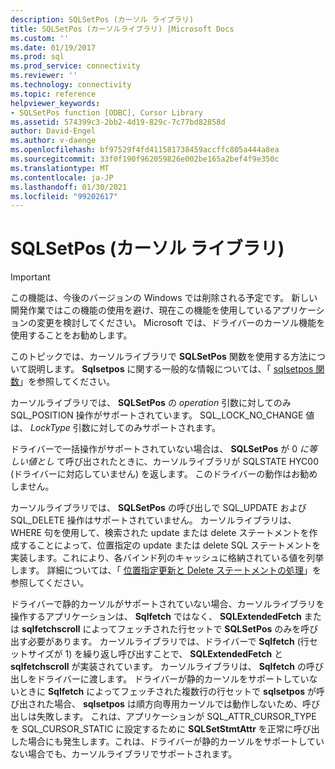```yaml
---
description: SQLSetPos (カーソル ライブラリ)
title: SQLSetPos (カーソルライブラリ) |Microsoft Docs
ms.custom: ''
ms.date: 01/19/2017
ms.prod: sql
ms.prod_service: connectivity
ms.reviewer: ''
ms.technology: connectivity
ms.topic: reference
helpviewer_keywords:
- SQLSetPos function [ODBC], Cursor Library
ms.assetid: 574399c3-2bb2-4d19-829c-7c77bd82858d
author: David-Engel
ms.author: v-daenge
ms.openlocfilehash: bf97529f4fd411581738459accffc805a444a8ea
ms.sourcegitcommit: 33f0f190f962059826e002be165a2bef4f9e350c
ms.translationtype: MT
ms.contentlocale: ja-JP
ms.lasthandoff: 01/30/2021
ms.locfileid: "99202617"
---
```

# <a name="sqlsetpos-cursor-library"></a>SQLSetPos (カーソル ライブラリ)
> [!IMPORTANT]  
>  この機能は、今後のバージョンの Windows では削除される予定です。 新しい開発作業ではこの機能の使用を避け、現在この機能を使用しているアプリケーションの変更を検討してください。 Microsoft では、ドライバーのカーソル機能を使用することをお勧めします。  
  
 このトピックでは、カーソルライブラリで **SQLSetPos** 関数を使用する方法について説明します。 **Sqlsetpos** に関する一般的な情報については、「 [sqlsetpos 関数](../../../odbc/reference/syntax/sqlsetpos-function.md)」を参照してください。  
  
 カーソルライブラリでは、 **SQLSetPos** の *operation* 引数に対してのみ SQL_POSITION 操作がサポートされています。 SQL_LOCK_NO_CHANGE 値は、 *LockType* 引数に対してのみサポートされます。  
  
 ドライバーで一括操作がサポートされていない場合は、 **SQLSetPos** が 0 *に等しい値とし* て呼び出されたときに、カーソルライブラリが SQLSTATE HYC00 (ドライバーに対応していません) を返します。 このドライバーの動作はお勧めしません。  
  
 カーソルライブラリでは、 **SQLSetPos** の呼び出しで SQL_UPDATE および SQL_DELETE 操作はサポートされていません。 カーソルライブラリは、WHERE 句を使用して、検索された update または delete ステートメントを作成することによって、位置指定の update または delete SQL ステートメントを実装します。これにより、各バインド列のキャッシュに格納されている値を列挙します。 詳細については、「 [位置指定更新と Delete ステートメントの処理](../../../odbc/reference/appendixes/processing-positioned-update-and-delete-statements.md)」を参照してください。  
  
 ドライバーで静的カーソルがサポートされていない場合、カーソルライブラリを操作するアプリケーションは、 **Sqlfetch** ではなく、 **SQLExtendedFetch** または **sqlfetchscroll** によってフェッチされた行セットで **SQLSetPos** のみを呼び出す必要があります。 カーソルライブラリでは、ドライバーで **Sqlfetch** (行セットサイズが 1) を繰り返し呼び出すことで、 **SQLExtendedFetch** と **sqlfetchscroll** が実装されています。 カーソルライブラリは、 **Sqlfetch** の呼び出しをドライバーに渡します。 ドライバーが静的カーソルをサポートしていないときに **Sqlfetch** によってフェッチされた複数行の行セットで **sqlsetpos** が呼び出された場合、 **sqlsetpos** は順方向専用カーソルでは動作しないため、呼び出しは失敗します。 これは、アプリケーションが SQL_ATTR_CURSOR_TYPE を SQL_CURSOR_STATIC に設定するために **SQLSetStmtAttr** を正常に呼び出した場合にも発生します。これは、ドライバーが静的カーソルをサポートしていない場合でも、カーソルライブラリでサポートされます。
